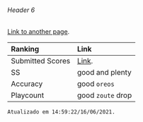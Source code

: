 
###### [](#header-6)Header 6

[Link to another page](./submitted-scores.html).

| Ranking       | Link          |
|:-------------|:------------------|
| Submitted Scores         | [Link](./submitted-scores.html). |
| SS | good and plenty   |
| Accuracy           | good `oreos`      |
| Playcount           | good `zoute` drop |

```
Atualizado em 14:59:22/16/06/2021.
```
